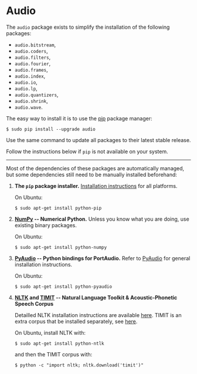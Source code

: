 
Audio
================================================================================

The `audio` package exists to simplify the installation of the following packages:

  - `audio.bitstream`,
  - `audio.coders`,
  - `audio.filters`,
  - `audio.fourier`,
  - `audio.frames`,
  - `audio.index`,
  - `audio.io`,
  - `audio.lp`,
  - `audio.quantizers`,
  - `audio.shrink`, 
  - `audio.wave`.

The easy way to install it is to use the [pip] package manager:
  
    $ sudo pip install --upgrade audio

Use the same command to update all packages to their latest stable release. 

Follow the instructions below if `pip` is not available on your system.

-----

Most of the dependencies of these packages are automatically managed, but
some dependencies still need to be manually installed beforehand:

  1. **The `pip` package installer.** 
     [Installation instructions](https://pip.pypa.io/en/latest/installing.html)
     for all platforms.

     On Ubuntu:

         $ sudo apt-get install python-pip

     [pip]: https://pip.pypa.io/en/latest/index.html

  2. **[NumPy][NumPy] -- Numerical Python.** 
     Unless you know what you are doing, use existing binary packages.

     On Ubuntu:

         $ sudo apt-get install python-numpy

     [Numpy]: http://www.numpy.org/

  3. **[PyAudio][PyAudio] -- Python bindings for PortAudio.**
     Refer to [PyAudio][] for general installation instructions.

     On Ubuntu:

         $ sudo apt-get install python-pyaudio

     [PyAudio]: http://people.csail.mit.edu/hubert/pyaudio/

  4. **[NLTK][NLTK] and [TIMIT][TIMIT] -- Natural Language Toolkit & Acoustic-Phonetic Speech Corpus**

     Detailled NLTK installation instructions are available [here][NLTK-install]. 
     TIMIT is an extra corpus that be installed separately, see [here][NLTK-install-data].

     On Ubuntu, install NLTK with:

         $ sudo apt-get install python-ntlk

     and then the TIMIT corpus with:

         $ python -c "import nltk; nltk.download('timit')"

     [NLTK]: http://www.nltk.org/
     [TIMIT]: https://catalog.ldc.upenn.edu/LDC93S1
     [NLTK-install]: http://www.nltk.org/install.html
     [NLTK-install-data]: http://www.nltk.org/data.html

